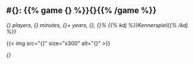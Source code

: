 ## #{}: {{% game {} %}}{}{{% /game %}}

*{} players, {} minutes, {}+ years, {}, {}% {{% kdj %}}Kennerspiel{{% /kdj %}}*

{{< img src="{}" size="x300" alt="{}" >}}

*{}*

<!-- position_str, bgg_id, name, player_count, play_time, player_age, complexity_str, kennerspiel, bgg_id, name, description_str, text -->
